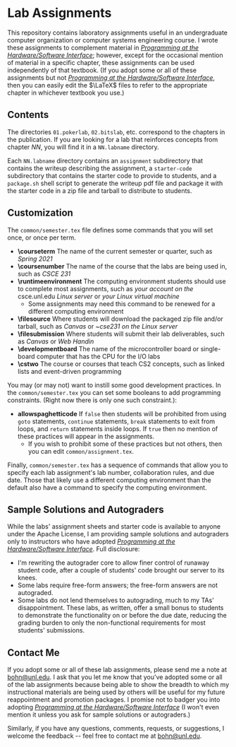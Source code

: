 # Lab Assignments

This repository contains laboratory assignments useful in an undergraduate
computer organization or computer systems engineering course. I wrote these
assignments to complement material in
[*Programming at the Hardware/Software Interface*](https://www.greatriverlearning.com/product-details/1846); however, except for the
occasional mention of material in a specific chapter, these assignments can be
used independently of that textbook. (If you adopt some or all of these
assignments but not [*Programming at the Hardware/Software
Interface*](https://www.greatriverlearning.com/product-details/1846), then you
can easily edit the $\LaTeX$ files to refer to the appropriate chapter in whichever
textbook you use.)

## Contents

The directories `01.pokerlab`, `02.bitslab`, etc. correspond to the chapters
in the publication. If you are looking for a lab that reinforces concepts from
chapter *NN*, you will find it in a `NN.labname` directory.

Each `NN.labname` directory contains an `assignment` subdirectory that contains
the writeup describing the assignment, a `starter-code` subdirectory that
contains the starter code to provide to students, and a `package.sh` shell
script to generate the writeup pdf file and package it with the starter code
in a zip file and tarball to distribute to students.

## Customization

The `common/semester.tex` file defines some commands that you will set once,
or once per term.

-   **\\courseterm** The name of the current semester or quarter, such as
    *Spring 2021*
-   **\\coursenumber** The name of the course that the labs are being used in,
    such as *CSCE 231*
-   **\\runtimeenvironment** The computing environment students should use to
    complete most assignments, such as *your account on the* csce.unl.edu *Linux
    server* or *your Linux virtual machine*
    -   Some assignments may need this command to be renewed for a different
        computing environment
-   **\\filesource** Where students will download the packaged zip file and/or
    tarball, such as *Canvas* or *~cse231 on the Linux server*
-   **\\filesubmission** Where students will submit their lab deliverables,
    such as *Canvas* or *Web Handin*
-   **\\developmentboard** The name of the microcontroller board or single-board
    computer that has the CPU for the I/O labs
-   **\\cstwo** The course or courses that teach CS2 concepts, such as linked
    lists and event-driven programming

You may (or may not) want to instill some good development practices. In the
`common/semester.tex` you can set some booleans to add programming constraints.
(Right now there is only one such constraint.):

-   **allowspaghetticode** If `false` then students will be prohibited from
    using `goto` statements, `continue` statements, `break` statements to exit
    from loops, and `return` statements inside loops. If `true` then no mention
    of these practices will appear in the assignments.
    -   If you wish to prohibit some of these practices but not others, then
        you can edit `common/assignment.tex`.

Finally, `common/semester.tex` has a sequence of commands that allow you to
specify each lab assignment's lab number, collaboration rules, and due date.
Those that likely use a different computing environment than the default also
have a command to specify the computing environment.

## Sample Solutions and Autograders

While the labs' assignment sheets and starter code is available to anyone under
the Apache License, I am providing sample solutions and autograders only to
instructors who have adopted [*Programming at the Hardware/Software
Interface*](https://www.greatriverlearning.com/product-details/1846). Full
disclosure:

-   I'm rewriting the autograder core to allow finer control of runaway
    student code, after a couple of students' code brought our server to its
    knees.
-   Some labs require free-form answers; the free-form answers are not
    autograded.
-   Some labs do not lend themselves to autograding, much to my TAs'
    disappointment. These labs, as written, offer a small bonus to students to
    demonstrate the functionality on or before the due date, reducing the
    grading burden to only the non-functional requirements for most students'
    submissions.

## Contact Me

If you adopt some or all of these lab assignments, please send me a note at
bohn@unl.edu. I ask that you let me know that you've adopted some or all of the
lab assignments because being able to show the breadth to which my instructional
materials are being used by others will be useful for my future reappointment
and promotion packages. I promise not to badger you into adopting [*Programming
at the Hardware/Software
Interface*](https://www.greatriverlearning.com/product-details/1846) (I won't
even mention it unless you ask for sample solutions or autograders.)

Similarly, if you have any questions, comments, requests, or suggestions, I
welcome the feedback -- feel free to contact me at bohn@unl.edu.
